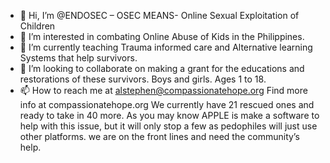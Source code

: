 - 👋 Hi, I’m @ENDOSEC – OSEC MEANS- Online Sexual Exploitation of Children
- 👀 I’m interested in combating Online Abuse of Kids in the Philippines. 
- 🌱 I’m currently teaching Trauma informed care and Alternative learning Systems that help survivors. 
- 💞️ I’m looking to collaborate on making a grant for the educations and restorations of these survivors. Boys and girls. Ages 1 to 18. 
- 📫 How to reach me at alstephen@compassionatehope.org Find more info at compassionatehope.org
We currently have 21 rescued ones and ready to take in 40 more.
As you may know APPLE is make a software to help with this issue, but it will only stop a few as pedophiles will just use other platforms.
we are on the front lines and need the community’s help.


<!---
ENDOSEC/ENDOSEC is a ✨ special ✨ repository because its `README.md` (this file) appears on your GitHub profile.
You can click the Preview link to take a look at your changes.
--->
